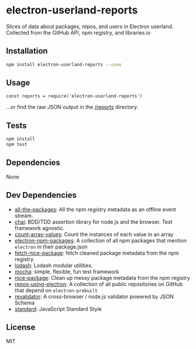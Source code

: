 # electron-userland-reports

Slices of data about packages, repos, and users in Electron userland. Collected from the GitHub API, npm registry, and libraries.io

## Installation

```sh
npm install electron-userland-reports --save
```

## Usage

```
const reports = require('electron-userland-reports')
```

...or find the raw JSON output in the [/reports](reports) directory.

## Tests

```sh
npm install
npm test
```

## Dependencies

None

## Dev Dependencies

- [all-the-packages](https://github.com/zeke/all-the-packages): All the npm registry metadata as an offline event stream.
- [chai](https://github.com/chaijs/chai): BDD/TDD assertion library for node.js and the browser. Test framework agnostic.
- [count-array-values](https://github.com/zeke/count-array-values): Count the instances of each value in an array
- [electron-npm-packages](https://github.com/zeke/electron-npm-packages): A collection of all npm packages that mention `electron` in their package.json
- [fetch-nice-package](https://github.com/hemanth/fetch-nice-package): fetch cleaned package metadata from the npm registry.
- [lodash](https://github.com/lodash/lodash): Lodash modular utilities.
- [mocha](https://github.com/mochajs/mocha): simple, flexible, fun test framework
- [nice-package](https://github.com/zeke/nice-package): Clean up messy package metadata from the npm registry
- [repos-using-electron](https://github.com/electron/repos-using-electron): A collection of all public repositories on GitHub that depend on `electron-prebuilt`
- [revalidator](https://github.com/flatiron/revalidator): A cross-browser / node.js validator powered by JSON Schema
- [standard](https://github.com/feross/standard): JavaScript Standard Style


## License

MIT
